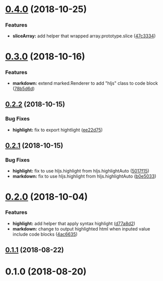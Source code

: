 <a name="0.4.0"></a>
# [0.4.0](https://github.com/hidoo/handlebars-helpers/compare/v0.3.0...v0.4.0) (2018-10-25)


### Features

* **sliceArray:** add helper that wrapped array.prototype.slice ([47c3334](https://github.com/hidoo/handlebars-helpers/commit/47c3334))



<a name="0.3.0"></a>
# [0.3.0](https://github.com/hidoo/handlebars-helpers/compare/v0.2.2...v0.3.0) (2018-10-16)


### Features

* **markdown:** extend marked.Renderer to add "hljs" class to code block ([78b5d6d](https://github.com/hidoo/handlebars-helpers/commit/78b5d6d))



<a name="0.2.2"></a>
## [0.2.2](https://github.com/hidoo/handlebars-helpers/compare/v0.2.1...v0.2.2) (2018-10-15)


### Bug Fixes

* **highlight:** fix to export hightlight ([ee22d75](https://github.com/hidoo/handlebars-helpers/commit/ee22d75))



<a name="0.2.1"></a>
## [0.2.1](https://github.com/hidoo/handlebars-helpers/compare/v0.2.0...v0.2.1) (2018-10-15)


### Bug Fixes

* **highlight:** fix to use hljs.highlight from hljs.highlightAuto ([5017f15](https://github.com/hidoo/handlebars-helpers/commit/5017f15))
* **markdown:** fix to use hljs.highlight from hljs.highlightAuto ([b0e5033](https://github.com/hidoo/handlebars-helpers/commit/b0e5033))



<a name="0.2.0"></a>
# [0.2.0](https://github.com/hidoo/handlebars-helpers/compare/v0.1.1...v0.2.0) (2018-10-04)


### Features

* **highlight:** add helper that apply syntax highlight ([d77a8d2](https://github.com/hidoo/handlebars-helpers/commit/d77a8d2))
* **markdown:** change to output highlighted html when inputed value include code blocks ([4ac6635](https://github.com/hidoo/handlebars-helpers/commit/4ac6635))



<a name="0.1.1"></a>
## [0.1.1](https://github.com/hidoo/handlebars-helpers/compare/v0.1.0...v0.1.1) (2018-08-22)



<a name="0.1.0"></a>
# 0.1.0 (2018-08-20)



